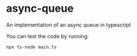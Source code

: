 # async-queue
An implementation of an async queue in typescript

You can test the code by running:
```
npx ts-node main.ts
```
